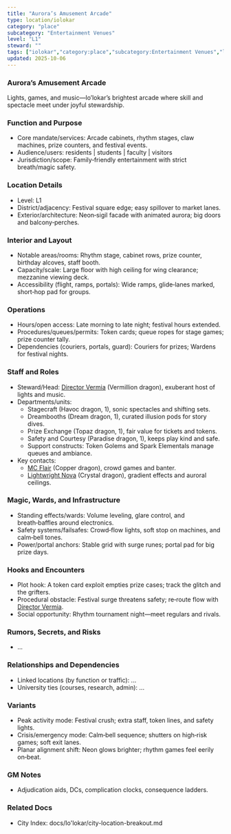 ```yaml
---
title: "Aurora’s Amusement Arcade"
type: location/iolokar
category: "place"
subcategory: "Entertainment Venues"
level: "L1"
steward: ""
tags: ["iolokar","category:place","subcategory:Entertainment Venues","level:L1"]
updated: 2025-10-06
---
```

### Aurora’s Amusement Arcade

Lights, games, and music—Io’lokar’s brightest arcade where skill and spectacle meet under joyful stewardship.

### Function and Purpose

- Core mandate/services: Arcade cabinets, rhythm stages, claw machines, prize counters, and festival events.
- Audience/users: residents | students | faculty | visitors
- Jurisdiction/scope: Family‑friendly entertainment with strict breath/magic safety.

### Location Details

- Level: L1
- District/adjacency: Festival square edge; easy spillover to market lanes.
- Exterior/architecture: Neon‑sigil facade with animated aurora; big doors and balcony‑perches.

### Interior and Layout

- Notable areas/rooms: Rhythm stage, cabinet rows, prize counter, birthday alcoves, staff booth.
- Capacity/scale: Large floor with high ceiling for wing clearance; mezzanine viewing deck.
- Accessibility (flight, ramps, portals): Wide ramps, glide‑lanes marked, short‑hop pad for groups.

### Operations

- Hours/open access: Late morning to late night; festival hours extended.
- Procedures/queues/permits: Token cards; queue ropes for stage games; prize counter tally.
- Dependencies (couriers, portals, guard): Couriers for prizes; Wardens for festival nights.

### Staff and Roles

- Steward/Head: [Director Vermia](../People/director-vermia.md) (Vermillion dragon), exuberant host of lights and music.
- Departments/units:
  - Stagecraft (Havoc dragon, 1), sonic spectacles and shifting sets.
  - Dreambooths (Dream dragon, 1), curated illusion pods for story dives.
  - Prize Exchange (Topaz dragon, 1), fair value for tickets and tokens.
  - Safety and Courtesy (Paradise dragon, 1), keeps play kind and safe.
  - Support constructs: Token Golems and Spark Elementals manage queues and ambiance.
- Key contacts:
  - [MC Flair](../People/mc-flair.md) (Copper dragon), crowd games and banter.
  - [Lightwright Nova](../People/lightwright-nova.md) (Crystal dragon), gradient effects and auroral ceilings.

### Magic, Wards, and Infrastructure

- Standing effects/wards: Volume leveling, glare control, and breath‑baffles around electronics.
- Safety systems/failsafes: Crowd‑flow lights, soft stop on machines, and calm‑bell tones.
- Power/portal anchors: Stable grid with surge runes; portal pad for big prize days.

### Hooks and Encounters

- Plot hook: A token card exploit empties prize cases; track the glitch and the grifters.
- Procedural obstacle: Festival surge threatens safety; re‑route flow with [Director Vermia](../People/director-vermia.md).
- Social opportunity: Rhythm tournament night—meet regulars and rivals.

### Rumors, Secrets, and Risks

- ...

### Relationships and Dependencies

- Linked locations (by function or traffic): ...
- University ties (courses, research, admin): ...

### Variants

- Peak activity mode: Festival crush; extra staff, token lines, and safety lights.
- Crisis/emergency mode: Calm‑bell sequence; shutters on high‑risk games; soft exit lanes.
- Planar alignment shift: Neon glows brighter; rhythm games feel eerily on‑beat.

### GM Notes

- Adjudication aids, DCs, complication clocks, consequence ladders.

### Related Docs

- City Index: docs/Io'lokar/city-location-breakout.md
